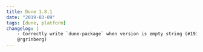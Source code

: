 ```yaml
---
title: Dune 1.8.1
date: "2019-03-09"
tags: [dune, platform]
changelog: |
    - Correctly write `dune-package` when version is empty string (#1919, fix #1918,
    @rgrinberg)
---
```

